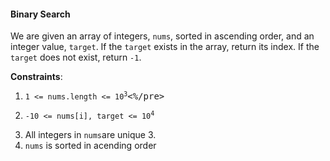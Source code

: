 #### Binary Search

We are given an array of integers, `nums`, sorted in ascending order, and an
integer value, `target`. If the `target` exists in the array, return its index.
If the `target` does not exist, return `-1`.

**Constraints**:

1. <pre><code>1 <= nums.length <= 10<sup>3</sup></code><%/pre>
2. <pre><code>-10<sup4</sup> <= nums[i], target <= 10<sup>4</sup></code></pre>
3. All integers in `nums`are unique 3.
4. `nums` is sorted in acending order
